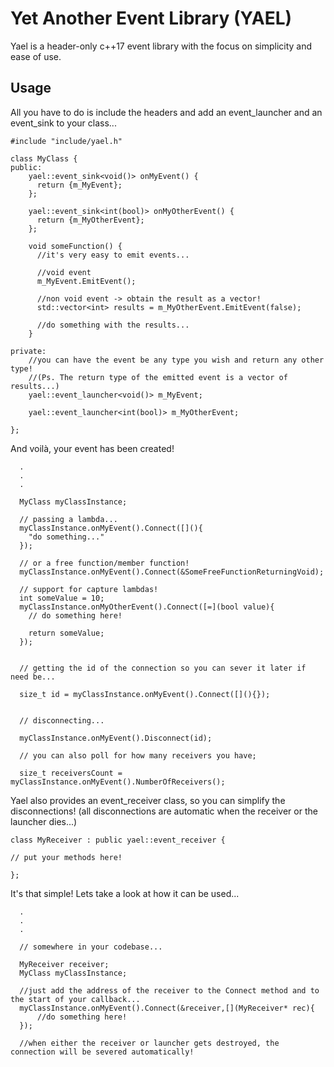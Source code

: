 # Yet Another Event Library (YAEL)

Yael is a header-only c++17 event library with the focus on simplicity and ease of use.

## Usage

All you have to do is include the headers and add an event_launcher and an event_sink to your class...

```
#include "include/yael.h"

class MyClass {
public:
    yael::event_sink<void()> onMyEvent() {
      return {m_MyEvent};
    };
    
    yael::event_sink<int(bool)> onMyOtherEvent() {
      return {m_MyOtherEvent};
    };
    
    void someFunction() {
      //it's very easy to emit events...
      
      //void event
      m_MyEvent.EmitEvent();
      
      //non void event -> obtain the result as a vector!
      std::vector<int> results = m_MyOtherEvent.EmitEvent(false);

      //do something with the results...
    }

private:
    //you can have the event be any type you wish and return any other type!
    //(Ps. The return type of the emitted event is a vector of results...)
    yael::event_launcher<void()> m_MyEvent;
    
    yael::event_launcher<int(bool)> m_MyOtherEvent;
    
};
```

And voilà, your event has been created!

```
  .
  .
  .

  MyClass myClassInstance;

  // passing a lambda...
  myClassInstance.onMyEvent().Connect([](){
    "do something..."
  });
  
  // or a free function/member function!
  myClassInstance.onMyEvent().Connect(&SomeFreeFunctionReturningVoid);
  
  // support for capture lambdas!
  int someValue = 10;
  myClassInstance.onMyOtherEvent().Connect([=](bool value){
    // do something here!
    
    return someValue;
  });
  
  
  // getting the id of the connection so you can sever it later if need be...
  
  size_t id = myClassInstance.onMyEvent().Connect([](){});
  
  
  // disconnecting...
  
  myClassInstance.onMyEvent().Disconnect(id);
  
  // you can also poll for how many receivers you have;
  
  size_t receiversCount = myClassInstance.onMyEvent().NumberOfReceivers(); 
```
Yael also provides an event_receiver class, so you can simplify the disconnections! (all disconnections are automatic when the receiver or the launcher dies...)

```
class MyReceiver : public yael::event_receiver {

// put your methods here!

};
```

It's that simple! Lets take a look at how it can be used...

```
  .
  .
  .
  
  // somewhere in your codebase...
  
  MyReceiver receiver;
  MyClass myClassInstance;
  
  //just add the address of the receiver to the Connect method and to the start of your callback...
  myClassInstance.onMyEvent().Connect(&receiver,[](MyReceiver* rec){
      //do something here!
  });
  
  //when either the receiver or launcher gets destroyed, the connection will be severed automatically!
  

```



